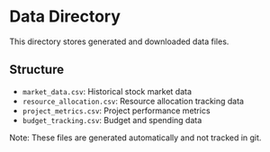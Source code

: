 # Data Directory

This directory stores generated and downloaded data files.

## Structure

- `market_data.csv`: Historical stock market data
- `resource_allocation.csv`: Resource allocation tracking data
- `project_metrics.csv`: Project performance metrics
- `budget_tracking.csv`: Budget and spending data

Note: These files are generated automatically and not tracked in git.
